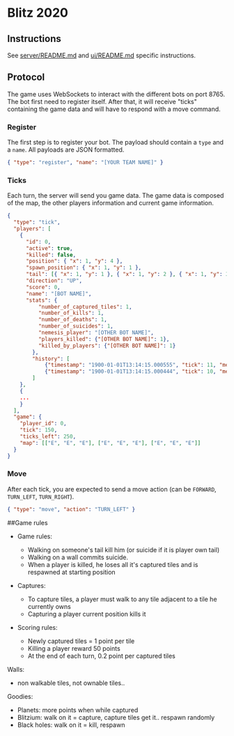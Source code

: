 # Blitz 2020

## Instructions

See [server/README.md](server/README.md) and [ui/README.md](ui/README.md) specific instructions.

## Protocol

The game uses WebSockets to interact with the different bots on port 8765. The bot first need to register itself. After that, it will receive "ticks" containing the game data and will have to respond with a move command.

### Register

The first step is to register your bot. The payload should contain a `type` and a `name`. All payloads are JSON formatted.

```json
{ "type": "register", "name": "[YOUR TEAM NAME]" }
```

### Ticks

Each turn, the server will send you game data. The game data is composed of the map, the other players information and current game information.

```json
{
  "type": "tick",
  "players": [
    {
      "id": 0,
      "active": true,
      "killed": false,
      "position": { "x": 1, "y": 4 },
      "spawn_position": { "x": 1, "y": 1 },
      "tail": [{ "x": 1, "y": 1 }, { "x": 1, "y": 2 }, { "x": 1, "y": 3 }],
      "direction": "UP",
      "score": 0,
      "name": "[BOT NAME]",
      "stats": {
          "number_of_captured_tiles": 1,
          "number_of_kills": 1,
          "number_of_deaths": 1,
          "number_of_suicides": 1,
          "nemesis_player": "[OTHER BOT NAME]",
          "players_killed": {"[OTHER BOT NAME]": 1},
          "killed_by_players": {"[OTHER BOT NAME]": 1}
        },
        "history": [
            {"timestamp": "1900-01-01T13:14:15.000555", "tick": 11, "message": "message-11"},
            {"timestamp": "1900-01-01T13:14:15.000444", "tick": 10, "message": "message-10"}
        ]
    },
    {
    ...
    }
  ],
  "game": {
    "player_id": 0,
    "tick": 150,
    "ticks_left": 250,
    "map": [["E", "E", "E"], ["E", "E", "E"], ["E", "E", "E"]]
  }
}
```

### Move

After each tick, you are expected to send a move action (can be `FORWARD`, `TURN_LEFT`, `TURN_RIGHT`).

```json
{ "type": "move", "action": "TURN_LEFT" }
```

##Game rules

- Game rules:
  * Walking on someone's tail kill him (or suicide if it is player own tail)
  * Walking on a wall commits suicide.
  * When a player is killed, he loses all it's captured tiles and is respawned at starting position 

- Captures:
  * To capture tiles, a player must walk to any tile adjacent to a tile he currently owns
  * Capturing a player current position kills it

- Scoring rules:
  * Newly captured tiles = 1 point per tile
  * Killing a player reward 50 points
  * At the end of each turn, 0.2 point per captured tiles

Walls: 
  * non walkable tiles, not ownable tiles.. 
 
Goodies:
- Planets: more points when while captured
- Blitzium: walk on it = capture, capture tiles get it..  respawn randomly
- Black holes: walk on it = kill, respawn